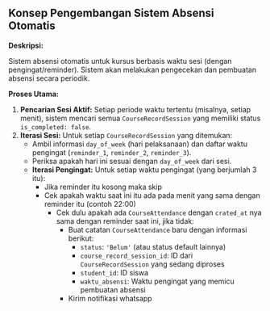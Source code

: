 ## Konsep Pengembangan Sistem Absensi Otomatis

**Deskripsi:**

Sistem absensi otomatis untuk kursus berbasis waktu sesi (dengan pengingat/reminder). Sistem akan melakukan pengecekan dan pembuatan absensi secara periodik.

**Proses Utama:**

1. **Pencarian Sesi Aktif:** Setiap periode waktu tertentu (misalnya, setiap menit), sistem mencari semua `CourseRecordSession` yang memiliki status `is_completed: false`.
2. **Iterasi Sesi:** Untuk setiap `CourseRecordSession` yang ditemukan:
    * Ambil informasi `day_of_week` (hari pelaksanaan) dan daftar waktu pengingat (`reminder_1`, `reminder_2`, `reminder_3`).
    * Periksa apakah hari ini sesuai dengan `day_of_week` dari sesi.
    * **Iterasi Pengingat:** Untuk setiap waktu pengingat (yang berjumlah 3 itu):
        * Jika reminder itu kosong maka skip
        * Cek apakah waktu saat ini itu ada pada menit yang sama dengan reminder itu (contoh 22:00)
            * Cek dulu apakah ada `CourseAttendance` dengan `crated_at` nya sama dengan reminder saat ini, jika tidak:
                * Buat catatan `CourseAttendance` baru dengan informasi berikut:
                    * `status`: `'Belum'` (atau status default lainnya)
                    * `course_record_session_id`: ID dari `CourseRecordSession` yang sedang diproses
                    * `student_id`: ID siswa
                    * `waktu_absensi`: Waktu pengingat yang memicu pembuatan absensi
                * Kirim notifikasi whatsapp